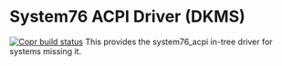 # System76 ACPI Driver (DKMS)
[![Copr build status](https://copr.fedorainfracloud.org/coprs/jefflabonte/system76/package/system76-acpi-dkms/status_image/last_build.png)](https://copr.fedorainfracloud.org/coprs/jefflabonte/system76/package/system76-acpi-dkms/)
This provides the system76_acpi in-tree driver for systems missing it.
